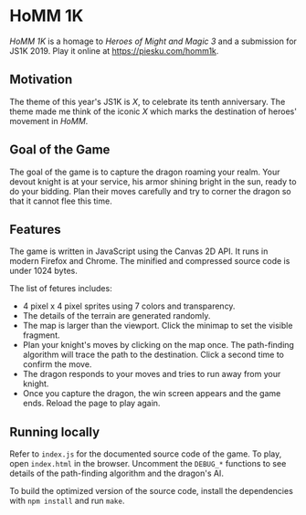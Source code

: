 # HoMM 1K

_HoMM 1K_ is a homage to _Heroes of Might and Magic 3_ and a submission for
JS1K 2019. Play it online at https://piesku.com/homm1k.

## Motivation

The theme of this year's JS1K is _X_, to celebrate its tenth anniversary. The
theme made me think of the iconic _X_ which marks the destination of heroes'
movement in _HoMM_.

## Goal of the Game

The goal of the game is to capture the dragon roaming your realm. Your devout
knight is at your service, his armor shining bright in the sun, ready to do
your bidding. Plan their moves carefully and try to corner the dragon so that
it cannot flee this time.

## Features

The game is written in JavaScript using the Canvas 2D API. It runs in modern
Firefox and Chrome. The minified and compressed source code is under 1024
bytes.

The list of fetures includes:

  - 4 pixel x 4 pixel sprites using 7 colors and transparency.
  - The details of the terrain are generated randomly.
  - The map is larger than the viewport. Click the minimap to set the visible
    fragment.
  - Plan your knight's moves by clicking on the map once. The path-finding
      algorithm will trace the path to the destination. Click a second time to
      confirm the move.
  - The dragon responds to your moves and tries to run away from your knight.
  - Once you capture the dragon, the win screen appears and the game ends.
    Reload the page to play again.

## Running locally

Refer to `index.js` for the documented source code of the game. To play, open `index.html` in the browser. Uncomment the `DEBUG_*` functions to see details of the path-finding algorithm and the dragon's AI. 

To build the optimized version of the source code, install the dependencies with `npm install` and run `make`.
